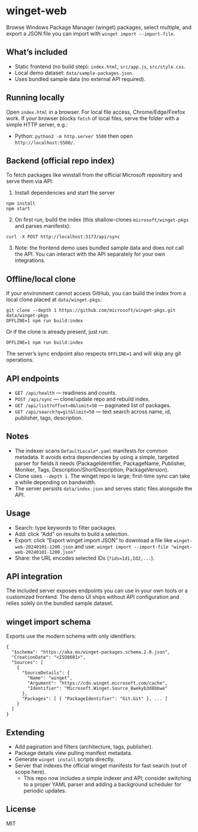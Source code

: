 winget-web
============

Browse Windows Package Manager (winget) packages, select multiple, and export a JSON file you can import with `winget import --import-file`.

What’s included
---------------

- Static frontend (no build step): `index.html`, `src/app.js`, `src/style.css`.
- Local demo dataset: `data/sample-packages.json`.
- Uses bundled sample data (no external API required).

Running locally
---------------

Open `index.html` in a browser. For local file access, Chrome/Edge/Firefox work. If your browser blocks `fetch` of local files, serve the folder with a simple HTTP server, e.g.:

- Python: `python3 -m http.server 5500` then open `http://localhost:5500/`.

Backend (official repo index)
----------------------------

To fetch packages like winstall from the official Microsoft repository and serve them via API:

1) Install dependencies and start the server

```
npm install
npm start
```

2) On first run, build the index (this shallow-clones `microsoft/winget-pkgs` and parses manifests):

```
curl -X POST http://localhost:5173/api/sync
```

3) Note: the frontend demo uses bundled sample data and does not call the API. You can interact with the API separately for your own integrations.

Offline/local clone
-------------------

If your environment cannot access GitHub, you can build the index from a local clone placed at `data/winget-pkgs`:

```
git clone --depth 1 https://github.com/microsoft/winget-pkgs.git data/winget-pkgs
OFFLINE=1 npm run build:index
```

Or if the clone is already present, just run:

```
OFFLINE=1 npm run build:index
```

The server’s sync endpoint also respects `OFFLINE=1` and will skip any git operations.

API endpoints
-------------

- `GET /api/health` — readiness and counts.
- `POST /api/sync` — clone/update repo and rebuild index.
- `GET /api/list?offset=0&limit=50` — paginated list of packages.
- `GET /api/search?q=git&limit=50` — text search across name, id, publisher, tags, description.

Notes
-----

- The indexer scans `DefaultLocale*.yaml` manifests for common metadata. It avoids extra dependencies by using a simple, targeted parser for fields it needs (PackageIdentifier, PackageName, Publisher, Moniker, Tags, Description/ShortDescription, PackageVersion).
- Clone uses `--depth 1`. The winget repo is large; first-time sync can take a while depending on bandwidth.
- The server persists `data/index.json` and serves static files alongside the API.

Usage
-----

- Search: type keywords to filter packages.
- Add: click “Add” on results to build a selection.
- Export: click “Export winget import JSON” to download a file like `winget-web-20240101-1200.json` and use:
  `winget import --import-file "winget-web-20240101-1200.json"`
- Share: the URL encodes selected IDs (`?ids=Id1,Id2,...`).

API integration
---------------

The included server exposes endpoints you can use in your own tools or a customized frontend. The demo UI ships without API configuration and relies solely on the bundled sample dataset.

winget import schema
--------------------

Exports use the modern schema with only identifiers:

```
{
  "$schema": "https://aka.ms/winget-packages.schema.2.0.json",
  "CreationDate": "<ISO8601>",
  "Sources": [
    {
      "SourceDetails": {
        "Name": "winget",
        "Argument": "https://cdn.winget.microsoft.com/cache",
        "Identifier": "Microsoft.Winget.Source_8wekyb3d8bbwe"
      },
      "Packages": [ { "PackageIdentifier": "Git.Git" }, ... ]
    }
  ]
}
```

Extending
---------

- Add pagination and filters (architecture, tags, publisher).
- Package details view pulling manifest metadata.
- Generate `winget install` scripts directly.
- Server that indexes the official winget manifests for fast search (out of scope here).
  - This repo now includes a simple indexer and API; consider switching to a proper YAML parser and adding a background scheduler for periodic updates.

License
-------

MIT
